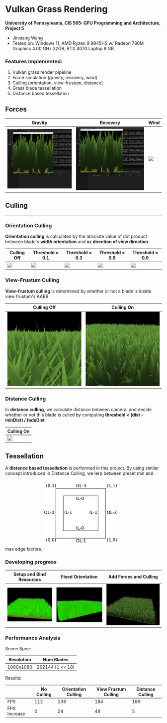# Vulkan Grass Rendering

**University of Pennsylvania, CIS 565: GPU Programming and Architecture, Project 5**

-   Jinxiang Wang
-   Tested on: Windows 11, AMD Ryzen 9 8945HS w/ Radeon 780M Graphics 4.00 GHz 32GB, RTX 4070 Laptop 8 GB

### Features Implemented:

1. Vulkan grass render pipeline
2. Force simulation (gravity, recovery, wind)
3. Culling (orientation, view-frustum, distance)
4. Grass blade tessellation
5. Distance based tessellation

## Forces

| Gravity                  | Recovery                  | Wind                  |
| ------------------------ | ------------------------- | --------------------- |
| ![](results/gravity.gif) | ![](results/recovery.gif) | ![](results/wind.gif) |

## Culling

---

### Orientation Culling

**Orientation culling** is calculated by the absolute value of dot product between blade's **width orientation** and **xz direction of view direction**

| Culling Off                | Threshold = 0.1            | Threshold = 0.3            | Threshold = 0.6            | Threshold = 0.9            |
| -------------------------- | -------------------------- | -------------------------- | -------------------------- | -------------------------- |
| ![](results/orient_00.gif) | ![](results/orient_01.gif) | ![](results/orient_03.gif) | ![](results/orient_06.gif) | ![](results/orient_09.gif) |

### View-Frustum Culling

**View-frustum culling** is determined by whether or not a blade is inside view frustum's AABB

| Culling Off                   | Culling On                   |
| ----------------------------- | ---------------------------- |
| ![](results/viewFrus_off.png) | ![](results/viewFrus_on.png) |

### Distance Culling

In **distance culling**, we calculate distance between camera, and decide whether or not this blade is culled by computing **threshold < (dist - minDist) / fadeDist**

| Culling On            |
| --------------------- |
| ![](results/dist.gif) |

## Tessellation

A **distance based tessellation** is performed in this project. By using similar concept introduced in Distance Culling, we lerp between preset min and max edge factors.
![](results/QuadLevels.png)

### Developing progress

| Setup and Bind Resources   | Fixed Orientation       | Add Forces and Culling |
| -------------------------- | ----------------------- | ---------------------- |
| ![](results/showgrass.png) | ![](results/bugfix.png) | ![](results/final.png) |

### Performance Analysis

Scene Spec:

| Resolution | Num Blades       |
| ---------- | ---------------- |
| 1080x1080  | 262144 (1 << 18) |

Results:

|              | No Culling | Orientation Culling | View Frustum Culling | Distance Culling |
| ------------ | ---------- | ------------------- | -------------------- | ---------------- |
| FPS          | 112        | 136                 | 184                  | 189              |
| FPS Increase | 0          | 24                  | 48                   | 5                |
